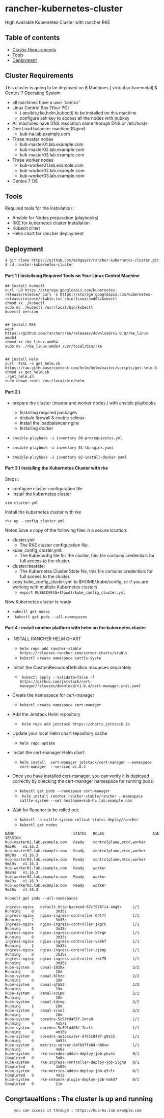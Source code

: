 # rancher-kubernetes-cluster
High Available Kuberentes Cluster with rancher RKE

## Table of contents
* [Cluster Requirements](#cluster-requirements)
* [Tools](#tools)
* [Deployment](#deployment)

## Cluster Requirements
This cluster is going to be deployed on 8 Machines ( virtual or baremetal) & Centos 7 Operating System
* all machines have a user 'centos' 
* Linux Control Box (Your PC)
	-	( ansible,rke,helm,kubectl) to be installed on this machine
	-	configure ssh key to access all the nodes with pubkey
* All machines have DNS resolution name thorugh DNS or /etc/hosts
* One Load balancer machine (Nginx)
	-	kub-ha.lab.example.com
* Three master nodes
	- kub-master01.lab.example.com
	- kub-master02.lab.example.com
	- kub-master03.lab.example.com
* Three worker nodes
	-	kub-worker01.lab.example.com
	-	kub-worker02.lab.example.com
	-	kub-worker03.lab.example.com
* Centos 7 OS
	
## Tools
Required tools for the installation :
* Ansible for Nodes preparation (playbooks)
* RKE for kubernetes cluster Installation
* Kubeclt clinet
* Helm chart for rancher deployment
	
## Deployment

```
$ git clone https://github.com/mshgayar/rancher-kubernetes-cluster.git
$ cd rancher-kubernetes-cluster
```

#### Part 1 ) Installaing Required Tools on Your Linux Control Machine
```
## Install kubectl
curl -LO https://storage.googleapis.com/kubernetes-release/release/`curl -s https://storage.googleapis.com/kubernetes-release/release/stable.txt`/bin/linux/amd64/kubectl
chmod +x ./kubectl
sudo mv ./kubectl /usr/local/bin/kubectl
kubectl version


## Install RKE
wget https://github.com/rancher/rke/releases/download/v1.0.0/rke_linux-amd64
chmod +x rke_linux-amd64
sudo mv ./rke_linux-amd64 /usr/local/bin/rke


## Install Helm
curl -fsSL -o get_helm.sh https://raw.githubusercontent.com/helm/helm/master/scripts/get-helm-3
chmod +x get_helm.sh
./get_helm.sh
sudo chown root: /usr/local/bin/helm
```

#### Part 2 )
* prepare the cluster (master and worker nodes ) with ansible playbooks
	-	Installing required packages
	-	disbale firewall & enable selinux
	-	Install the loadbalancer nginx
	-	Installing docker
		
*	```ansible-playbook -i inventory 00-prerequiestes.yml ```
*	```ansible-playbook -i inventory 01-lb-nginx.yaml ```
*	```ansible-playbook -i inventory 02-install-docker.yaml ```


#### Part 3 ) Installing the Kubernetes Cluster with rke
Steps :
* configure cluster configuration file 
* Install the kubernetes cluster

```vim cluster.yml ```
    
Install the kubernetes cluster with rke
```
rke up --config cluster.yml
```
Notes
Save a copy of the following files in a secure location:
 - cluster.yml: 
 	- 	The RKE cluster configuration file.
 - kube_config_cluster.yml: 
 	- 	The Kubeconfig file for the cluster, this file contains credentials for full access to the cluster.
 - cluster.rkestate: 
 	- 	The Kubernetes Cluster State file, this file contains credentials for full access to the cluster.
 - copy kube_config_cluster.yml to $HOME/.kube/config, or if you are working with multiple Kubernetes clusters
	-	``` export KUBECONFIG=$(pwd)/kube_config_cluster.yml ```

Now Kubernetes cluster is ready 
* ``` kubectl get nodes ```
* ``` kubectl get pods --all-namespaces```

#### Part 4 : install rancher platform with helm on the kubernetes cluster
* INSTALL RANCHER HELM CHART
	-	``` helm repo add rancher-stable https://releases.rancher.com/server-charts/stable ```
	-	``` kubectl create namespace cattle-syste ```

*  Install the CustomResourceDefinition resources separately
	-	``` kubectl apply --validate=false -f https://github.com/jetstack/cert-manager/releases/download/v1.0.4/cert-manager.crds.yaml```

* Create the namespace for cert-manager
	-	``` kubectl create namespace cert-manager ``` 
*  Add the Jetstack Helm repository
	-	``` helm repo add jetstack https://charts.jetstack.io```
* Update your local Helm chart repository cache
	- ```helm repo update ```
* Install the cert-manager Helm chart
	-	```helm install  cert-manager jetstack/cert-manager --namespace cert-manager  --version v1.0.4 ```
* Once you have installed cert-manager, you can verify it is deployed correctly by checking the cert-manager namespace for running pods:
	-	``` kubectl get pods --namespace cert-manager ```
	-	``` helm install rancher rancher-stable/rancher --namespace cattle-system --set hostname=kub-ha.lab.example.com```
* Wait for Rancher to be rolled out:
	- 	``` kubectl -n cattle-system rollout status deploy/rancher ```
	- 	``` kubectl get nodes ```
```
NAME                           STATUS   ROLES                      AGE     VERSION
kub-master01.lab.example.com   Ready    controlplane,etcd,worker   9m59s   v1.16.3
kub-master02.lab.example.com   Ready    controlplane,etcd,worker   9m38s   v1.16.3
kub-master03.lab.example.com   Ready    controlplane,etcd,worker   9m39s   v1.16.3
kub-worker01.lab.example.com   Ready    worker                     9m24s   v1.16.3
kub-worker02.lab.example.com   Ready    worker                     9m23s   v1.16.3
kub-worker03.lab.example.com   Ready    worker                     9m28s   v1.16.3
```
``` kubeclt get pods --all-namespaces ```
```
ingress-nginx   default-http-backend-67cf578fc4-4mq5r     1/1     Running     0          3m35s
ingress-nginx   nginx-ingress-controller-64t7t            1/1     Running     2          3m35s
ingress-nginx   nginx-ingress-controller-jkgr6            1/1     Running     1          3m35s
ingress-nginx   nginx-ingress-controller-k7rgn            1/1     Running     0          3m35s
ingress-nginx   nginx-ingress-controller-vk5hf            1/1     Running     1          3m35s
ingress-nginx   nginx-ingress-controller-zjznp            1/1     Running     0          3m35s
ingress-nginx   nginx-ingress-controller-zkt75            1/1     Running     0          3m35s
kube-system     canal-282hx                               2/2     Running     0          10m
kube-system     canal-blhzc                               2/2     Running     0          10m
kube-system     canal-qfb52                               2/2     Running     0          10m
kube-system     canal-sc6p8                               2/2     Running     2          10m
kube-system     canal-tdzvg                               2/2     Running     1          10m
kube-system     canal-vcnsl                               2/2     Running     2          10m
kube-system     coredns-5c59fd465f-2mrp8                  1/1     Running     0          4m57s
kube-system     coredns-5c59fd465f-7nzlt                  1/1     Running     0          4m33s
kube-system     coredns-autoscaler-d765c8497-g8s55        1/1     Running     0          4m53s
kube-system     metrics-server-64f6dffb84-h86vw           1/1     Running     0          4m6s
kube-system     rke-coredns-addon-deploy-job-pbv4v        0/1     Completed   0          5m8s
kube-system     rke-ingress-controller-deploy-job-5lgh9   0/1     Completed   0          3m59s
kube-system     rke-metrics-addon-deploy-job-q5clr        0/1     Completed   0          4m1s
kube-system     rke-network-plugin-deploy-job-km6d7       0/1     Completed   0          11m
```
## Congrtaualtions : The cluster is up and running
		you can access it through : https://kub-ha.lab.example.com
